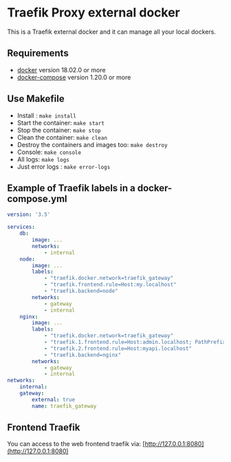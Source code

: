 # Traefik Proxy external docker

This is a Traefik external docker and it can manage all your
local dockers.

## Requirements

* [docker](https://docs.docker.com/install/) version 18.02.0 or more
* [docker-compose](https://docs.docker.com/compose/install/) version 1.20.0 or more

## Use Makefile

* Install : `make install`
* Start the container: `make start`
* Stop the container: `make stop`
* Clean the container: `make clean`
* Destroy the containers and images too: `make destroy`
* Console: `make console`
* All logs: `make logs`
* Just error logs : `make error-logs`

## Example of Traefik labels in a docker-compose.yml

```yaml
version: '3.5'

services:
    db:
        image: ...
        networks:
            - internal      
    node:
        image: ...
        labels:
            - "traefik.docker.network=traefik_gateway"
            - "traefik.frontend.rule=Host:my.localhost"
            - "traefik.backend=node"
        networks:
            - gateway
            - internal
    nginx:
        image: ...
        labels:
            - "traefik.docker.network=traefik_gateway"
            - "traefik.1.frontend.rule=Host:admin.localhost; PathPrefix: /api"
            - "traefik.2.frontend.rule=Host:myapi.localhost"
            - "traefik.backend=nginx"
        networks:
            - gateway
            - internal
networks:
    internal:
    gateway:
        external: true
        name: traefik_gateway

```

## Frontend Traefik

You can access to the web frontend traefik via: [http://127.0.0.1:8080](http://127.0.0.1:8080)

